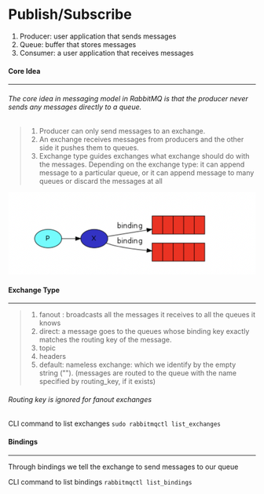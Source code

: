 # Publish/Subscribe

1. Producer: user application that sends messages
2. Queue: buffer that stores messages
3. Consumer: a user application that receives messages

#### Core Idea
--------------

######  The core idea in messaging model in RabbitMQ is that the producer never sends any messages directly to a queue.

> 1. Producer can only send messages to an exchange. 
> 2. An exchange receives messages from producers and the other side it pushes them to queues.
> 3. Exchange type guides exchanges what exchange should do with the messages. Depending on the exchange type: it can append message to a particular queue, or it can append message to many queues or discard the messages at all

![img](publish_subscribe.png)

#### Exchange Type
------------------

> 1. fanout : broadcasts all the messages it receives to all the queues it knows
> 2. direct: a message goes to the queues whose binding key exactly matches the routing key of the message.
> 3. topic
> 4. headers
> 5. default: nameless exchange: which we identify by the empty string (""). (messages are routed to the queue with the name specified by routing_key, if it exists)

###### Routing key is ignored for fanout exchanges

CLI command to list exchanges `sudo rabbitmqctl list_exchanges`

#### Bindings
-------------

Through bindings we tell the exchange to send messages to our queue


CLI command to list bindings `rabbitmqctl list_bindings`